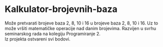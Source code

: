 # Kalkulator-brojevnih-baza
Može pretvarati brojeve baza 2, 8, 10 i 16 u brojeve baza 2, 8, 10 i 16. Uz to može vršiti matematičke operacije nad danim brojevima. Razvijen u svrhu seminarskog rada na kolegiju Programiranje 2. <br>Iz projekta ostvareni svi bodovi.
